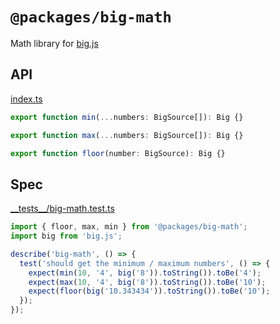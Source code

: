 # `@packages/big-math`

Math library for [big.js](https://github.com/MikeMcl/big.js/)

## API

<!-- source index.ts --pick "min max floor" -->

[index.ts](index.ts)

```ts
export function min(...numbers: BigSource[]): Big {}

export function max(...numbers: BigSource[]): Big {}

export function floor(number: BigSource): Big {}
```

<!-- /source -->

## Spec

<!-- source ./__tests__/*.test.ts -->

[\_\_tests\_\_/big-math.test.ts](__tests__/big-math.test.ts)

```ts
import { floor, max, min } from '@packages/big-math';
import big from 'big.js';

describe('big-math', () => {
  test('should get the minimum / maximum numbers', () => {
    expect(min(10, '4', big('8')).toString()).toBe('4');
    expect(max(10, '4', big('8')).toString()).toBe('10');
    expect(floor(big('10.343434')).toString()).toBe('10');
  });
});
```

<!-- /source -->

